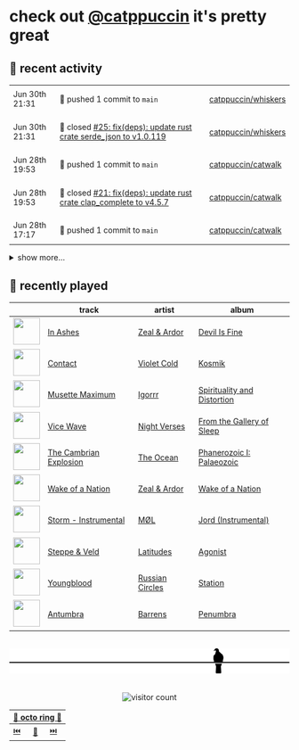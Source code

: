 # check out [@catppuccin](https://github.com/catppuccin) it's pretty great

## 📅 recent activity

<!-- SCRIPT:REPLACE:GITHUB -->
<table>
<tbody>
<tr>
<td><span title='2024-06-30T21:31:16+00:00'>Jun 30th 21:31</span></td>
<td>

🚢 pushed 1 commit to `main`

</td>
<td>

[catppuccin/whiskers](https://github.com/catppuccin/whiskers)

</td>
</tr>
<tr>
<td><span title='2024-06-30T21:31:16+00:00'>Jun 30th 21:31</span></td>
<td>

🎉 closed [#25: fix(deps): update rust crate serde_json to v1.0.119](https://github.com/catppuccin/whiskers/pull/25)

</td>
<td>

[catppuccin/whiskers](https://github.com/catppuccin/whiskers)

</td>
</tr>
<tr>
<td><span title='2024-06-28T19:53:52+00:00'>Jun 28th 19:53</span></td>
<td>

🚢 pushed 1 commit to `main`

</td>
<td>

[catppuccin/catwalk](https://github.com/catppuccin/catwalk)

</td>
</tr>
<tr>
<td><span title='2024-06-28T19:53:52+00:00'>Jun 28th 19:53</span></td>
<td>

🎉 closed [#21: fix(deps): update rust crate clap_complete to v4.5.7](https://github.com/catppuccin/catwalk/pull/21)

</td>
<td>

[catppuccin/catwalk](https://github.com/catppuccin/catwalk)

</td>
</tr>
<tr>
<td><span title='2024-06-28T17:17:35+00:00'>Jun 28th 17:17</span></td>
<td>

🚢 pushed 1 commit to `main`

</td>
<td>

[catppuccin/catwalk](https://github.com/catppuccin/catwalk)

</td>
</tr>
</tbody>
</table>

<details>
<summary>show more...</summary>
<table>
<tbody>
<tr>
<td><span title='2024-06-28T17:17:34+00:00'>Jun 28th 17:17</span></td>
<td>

🎉 closed [#20: fix(deps): update rust crate clap to v4.5.8](https://github.com/catppuccin/catwalk/pull/20)

</td>
<td>

[catppuccin/catwalk](https://github.com/catppuccin/catwalk)

</td>
</tr>
<tr>
<td><span title='2024-06-28T17:16:31+00:00'>Jun 28th 17:16</span></td>
<td>

🚢 pushed 1 commit to `main`

</td>
<td>

[catppuccin/whiskers](https://github.com/catppuccin/whiskers)

</td>
</tr>
<tr>
<td><span title='2024-06-28T17:16:31+00:00'>Jun 28th 17:16</span></td>
<td>

🎉 closed [#24: fix(deps): update rust crate clap to v4.5.8](https://github.com/catppuccin/whiskers/pull/24)

</td>
<td>

[catppuccin/whiskers](https://github.com/catppuccin/whiskers)

</td>
</tr>
<tr>
<td><span title='2024-06-28T17:15:54+00:00'>Jun 28th 17:15</span></td>
<td>

💬 commented on [#2449: add new showcase](https://github.com/catppuccin/catppuccin/pull/2449)

</td>
<td>

[catppuccin/catppuccin](https://github.com/catppuccin/catppuccin)

</td>
</tr>
<tr>
<td><span title='2024-06-28T17:15:39+00:00'>Jun 28th 17:15</span></td>
<td>

🚢 pushed 1 commit to `main`

</td>
<td>

[catppuccin/catppuccin](https://github.com/catppuccin/catppuccin)

</td>
</tr>
<tr>
<td><span title='2024-06-28T17:15:39+00:00'>Jun 28th 17:15</span></td>
<td>

🎉 closed [#2449: add new showcase](https://github.com/catppuccin/catppuccin/pull/2449)

</td>
<td>

[catppuccin/catppuccin](https://github.com/catppuccin/catppuccin)

</td>
</tr>
<tr>
<td><span title='2024-06-28T17:15:33+00:00'>Jun 28th 17:15</span></td>
<td>

🔍 reviewed [#2449: add new showcase](https://github.com/catppuccin/catppuccin/pull/2449)

</td>
<td>

[catppuccin/catppuccin](https://github.com/catppuccin/catppuccin)

</td>
</tr>
<tr>
<td><span title='2024-06-28T17:08:08+00:00'>Jun 28th 17:08</span></td>
<td>

🚢 pushed 1 commit to `main`

</td>
<td>

[catppuccin/catppuccin](https://github.com/catppuccin/catppuccin)

</td>
</tr>
<tr>
<td><span title='2024-06-28T17:08:08+00:00'>Jun 28th 17:08</span></td>
<td>

🎉 closed [#2448: chore(ports.yml): add suckless icon for dmenu](https://github.com/catppuccin/catppuccin/pull/2448)

</td>
<td>

[catppuccin/catppuccin](https://github.com/catppuccin/catppuccin)

</td>
</tr>
<tr>
<td><span title='2024-06-28T17:08:03+00:00'>Jun 28th 17:08</span></td>
<td>

🔍 reviewed [#2448: chore(ports.yml): add suckless icon for dmenu](https://github.com/catppuccin/catppuccin/pull/2448)

</td>
<td>

[catppuccin/catppuccin](https://github.com/catppuccin/catppuccin)

</td>
</tr>
<tr>
<td><span title='2024-06-28T08:58:57+00:00'>Jun 28th 08:58</span></td>
<td>

✅ closed [#2390: sent](https://github.com/catppuccin/catppuccin/issues/2390)

</td>
<td>

[catppuccin/catppuccin](https://github.com/catppuccin/catppuccin)

</td>
</tr>
<tr>
<td><span title='2024-06-28T08:58:57+00:00'>Jun 28th 08:58</span></td>
<td>

🚢 pushed 1 commit to `main`

</td>
<td>

[catppuccin/catppuccin](https://github.com/catppuccin/catppuccin)

</td>
</tr>
<tr>
<td><span title='2024-06-28T08:58:56+00:00'>Jun 28th 08:58</span></td>
<td>

🎉 closed [#2447: docs: add catppuccin/sent](https://github.com/catppuccin/catppuccin/pull/2447)

</td>
<td>

[catppuccin/catppuccin](https://github.com/catppuccin/catppuccin)

</td>
</tr>
<tr>
<td><span title='2024-06-27T16:27:36+00:00'>Jun 27th 16:27</span></td>
<td>

🚢 pushed 1 commit to `main`

</td>
<td>

[catppuccin/python](https://github.com/catppuccin/python)

</td>
</tr>
<tr>
<td><span title='2024-06-27T16:27:35+00:00'>Jun 27th 16:27</span></td>
<td>

🎉 closed [#55: chore(deps): update dependency ruff to ^0.5.0](https://github.com/catppuccin/python/pull/55)

</td>
<td>

[catppuccin/python](https://github.com/catppuccin/python)

</td>
</tr>
<tr>
<td><span title='2024-06-25T09:46:56+00:00'>Jun 25th 09:46</span></td>
<td>

💬 commented on [#2443: KiCad](https://github.com/catppuccin/catppuccin/issues/2443)

</td>
<td>

[catppuccin/catppuccin](https://github.com/catppuccin/catppuccin)

</td>
</tr>
</tbody>
</table>
</details>
<!-- SCRIPT:REPLACE:GITHUB -->

## 🎵 recently played

<!-- SCRIPT:REPLACE:SPOTIFY -->
| | track | artist | album |
| - | - | - | - |
| <img src="https://i.scdn.co/image/ab67616d00004851caf3f09b0c0777eda7f33f8d" width="48" height="48"> | [In Ashes](https://open.spotify.com/track/1qot0UHROeMplcHUqWNivs) | [Zeal & Ardor](https://open.spotify.com/artist/6yCjbLFZ9qAnWfsy9ujm5Y) | [Devil Is Fine](https://open.spotify.com/track/1qot0UHROeMplcHUqWNivs) |
| <img src="https://i.scdn.co/image/ab67616d000048514b032c39e3749838911b0ac7" width="48" height="48"> | [Contact](https://open.spotify.com/track/6ulChWOHPyWGXQ1SNSZajI) | [Violet Cold](https://open.spotify.com/artist/5eh1n96NC6g34nPqpIItIo) | [Kosmik](https://open.spotify.com/track/6ulChWOHPyWGXQ1SNSZajI) |
| <img src="https://i.scdn.co/image/ab67616d00004851bee3918143b9d6e5571239b4" width="48" height="48"> | [Musette Maximum](https://open.spotify.com/track/4u8wi7An3IEAe4e4zFPtX0) | [Igorrr](https://open.spotify.com/artist/2p2uE4i92Dn4DkThfoKIB9) | [Spirituality and Distortion](https://open.spotify.com/track/4u8wi7An3IEAe4e4zFPtX0) |
| <img src="https://i.scdn.co/image/ab67616d00004851c96a97e466f3428e8a3368a2" width="48" height="48"> | [Vice Wave](https://open.spotify.com/track/58sgp8LKr3Sh15nJm0sKja) | [Night Verses](https://open.spotify.com/artist/55GUoQ2E2hze3842bFs4bb) | [From the Gallery of Sleep](https://open.spotify.com/track/58sgp8LKr3Sh15nJm0sKja) |
| <img src="https://i.scdn.co/image/ab67616d00004851d6328399f2f93fd90b78dbdd" width="48" height="48"> | [The Cambrian Explosion](https://open.spotify.com/track/52weFL9803HU3udIuL235L) | [The Ocean](https://open.spotify.com/artist/6fuALtryzj4cq7vkglKLxq) | [Phanerozoic I: Palaeozoic](https://open.spotify.com/track/52weFL9803HU3udIuL235L) |
| <img src="https://i.scdn.co/image/ab67616d00004851d0df3e7215c6664dc2cfdaa7" width="48" height="48"> | [Wake of a Nation](https://open.spotify.com/track/6Q1VO3ZptXrDFgLwQvFAc4) | [Zeal & Ardor](https://open.spotify.com/artist/6yCjbLFZ9qAnWfsy9ujm5Y) | [Wake of a Nation](https://open.spotify.com/track/6Q1VO3ZptXrDFgLwQvFAc4) |
| <img src="https://i.scdn.co/image/ab67616d00004851f7e519437bd9321fa795d72e" width="48" height="48"> | [Storm - Instrumental](https://open.spotify.com/track/0yNGimvTwQEtYO2yriU7Or) | [MØL](https://open.spotify.com/artist/10AROE3jG5grMdhlNyZiWo) | [Jord (Instrumental)](https://open.spotify.com/track/0yNGimvTwQEtYO2yriU7Or) |
| <img src="https://i.scdn.co/image/ab67616d00004851fc4482ed35a62502eb8a6748" width="48" height="48"> | [Steppe & Veld](https://open.spotify.com/track/0R7cs8Dz3rKZ6webn4ZzVl) | [Latitudes](https://open.spotify.com/artist/32xWwz2gIfDyoKrUo9ros1) | [Agonist](https://open.spotify.com/track/0R7cs8Dz3rKZ6webn4ZzVl) |
| <img src="https://i.scdn.co/image/ab67616d0000485185fedb5fed4782320371d8fc" width="48" height="48"> | [Youngblood](https://open.spotify.com/track/6F9Zmskmo9MY5YHCq7y7ji) | [Russian Circles](https://open.spotify.com/artist/0AZ3VR0YbFcS0Kgei7L2QF) | [Station](https://open.spotify.com/track/6F9Zmskmo9MY5YHCq7y7ji) |
| <img src="https://i.scdn.co/image/ab67616d000048513e6c08ead16c014ff42e9c98" width="48" height="48"> | [Antumbra](https://open.spotify.com/track/41S781D1zmlguoersq7Rd0) | [Barrens](https://open.spotify.com/artist/00Gmz0du1HDnRUT33VM3yV) | [Penumbra](https://open.spotify.com/track/41S781D1zmlguoersq7Rd0) |

<!-- SCRIPT:REPLACE:SPOTIFY -->

<br>

<div align="center">

<picture>
    <source media="(prefers-color-scheme: light)" srcset="assets/pigeon-light.svg">
    <source media="(prefers-color-scheme: dark)" srcset="assets/pigeon-dark.svg">
    <img alt="pigeon sitting on a wire" src="assets/pigeon-light.svg">
</picture>

<br>
<br>

![visitor count](https://profile-counter.glitch.me/backwardspy/count.svg)

<table>
    <thead>
        <th colspan="3"><a href="https://octo-ring.com">🐙 octo ring 🐙</a></th>
    </thead>
    <tbody>
        <td><a href="https://octo-ring.com/p/backwardspy/prev">⏮️</a></td>
        <td><a href="https://octo-ring.com/p/backwardspy/random">🔀</a></td>
        <td><a href="https://octo-ring.com/p/backwardspy/next">⏭️</a></td>
    </tbody>
</table>

</div>
